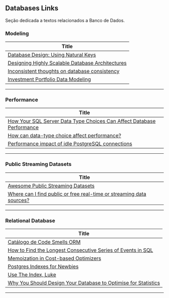 ## Databases Links

Seção dedicada a textos relacionados a Banco de Dados.

### Modeling
| **Title**  |
|---|
|[Database Design: Using Natural Keys]|
|[Designing Highly Scalable Database Architectures]|
|[Inconsistent thoughts on database consistency]|
|[Investment Portfolio Data Modeling]|
------------

### Performance
| **Title** |
|---|
|[How Your SQL Server Data Type Choices Can Affect Database Performance]|
|[How can data-type choice affect performance?]|
|[Performance impact of idle PostgreSQL connections]|
-------------

### Public Streaming Datasets

| **Title**  |
|---|
|[Awesome Public Streaming Datasets]|
|[Where can I find public or free real-time or streaming data sources?]|
------------

### Relational Database

| **Title**  |
|---|
|[Catálogo de Code Smells ORM]|
|[How to Find the Longest Consecutive Series of Events in SQL]|
|[Memoization in Cost-based Optimizers]|
|[Postgres Indexes for Newbies]|
|[Use The Index, Luke]|
|[Why You Should Design Your Database to Optimise for Statistics]|
------------



[coment]: # (Modeling)
[Database Design: Using Natural Keys]: <https://www.endpointdev.com/blog/2021/03/database-design-using-natural-keys/>
[Designing Highly Scalable Database Architectures]: <https://www.red-gate.com/simple-talk/databases/sql-server/performance-sql-server/designing-highly-scalable-database-architectures/>
[Inconsistent thoughts on database consistency]: <https://www.alexdebrie.com/posts/database-consistency/>
[Investment Portfolio Data Modeling]: <https://www.datastax.com/learn/data-modeling-by-example/investment-data-model#conceptual>



[coment]: # (Performance)
[How to Find the Longest Consecutive Series of Events in SQL
]: <https://blog.jooq.org/how-to-find-the-longest-consecutive-series-of-events-in-sql/>
[How can data-type choice affect performance?]: <https://www.sqlskills.com/blogs/paul/how-can-data-type-choice-affect-performance/>
[Performance impact of idle PostgreSQL connections]: <https://aws.amazon.com/blogs/database/performance-impact-of-idle-postgresql-connections/>



[comment]: # (Public Streaming Datasets)
[Awesome Public Streaming Datasets]: <https://github.com/ColinEberhardt/awesome-public-streaming-datasets>
[Where can I find public or free real-time or streaming data sources?]: <https://www.quora.com/Where-can-I-find-public-or-free-real-time-or-streaming-data-sources>



[comment]: # (Relational Database)
[Catálogo de Code Smells ORM]: <https://github.com/spgroup/ORM-Smells-Catalog>
[How Your SQL Server Data Type Choices Can Affect Database Performance]: <https://www.sentryone.com/white-papers/data-type-choice-affects-database-performance>
[Memoization in Cost-based Optimizers]: <https://www.querifylabs.com/blog/memoization-in-cost-based-optimizers>
[Postgres Indexes for Newbies]: <https://blog.crunchydata.com/blog/postgres-indexes-for-newbies>
[Use The Index, Luke]:<https://use-the-index-luke.com/>
[Why You Should Design Your Database to Optimise for Statistics]: <https://blog.jooq.org/why-you-should-design-your-database-to-optimise-for-statistics/>